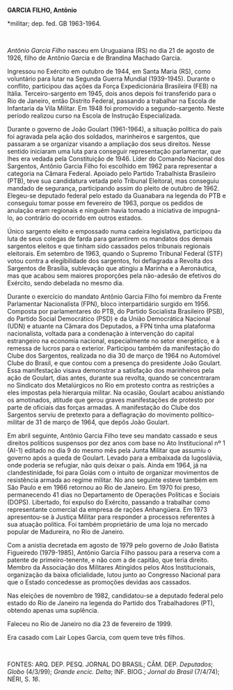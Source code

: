 **GARCIA FILHO, Antônio**

\*militar; dep. fed. GB 1963-1964.

 

*Antônio Garcia Filho* nasceu em Uruguaiana (RS) no dia 21 de agosto de
1926, filho de Antônio Garcia e de Brandina Machado Garcia.

Ingressou no Exército em outubro de 1944, em Santa Maria (RS), como
voluntário para lutar na Segunda Guerra Mundial (1939-1945). Durante o
conflito, participou das ações da Força Expedicionária Brasileira (FEB)
na Itália. Terceiro-sargento em 1945, dois anos depois foi transferido
para o Rio de Janeiro, então Distrito Federal, passando a trabalhar na
Escola de Infantaria da Vila Militar. Em 1948 foi promovido a
segundo-sargento. Neste período realizou curso na Escola de Instrução
Especializada.

Durante o governo de João Goulart (1961-1964), a situação política do
país foi agravada pela ação dos soldados, marinheiros e sargentos, que
passaram a se organizar visando a ampliação dos seus direitos. Nesse
sentido iniciaram uma luta para conseguir representação parlamentar, que
lhes era vedada pela Constituição de 1946. Líder do Comando Nacional dos
Sargentos, Antônio Garcia Filho foi escolhido em 1962 para representar a
categoria na Câmara Federal. Apoiado pelo Partido Trabalhista Brasileiro
(PTB), teve sua candidatura vetada pelo Tribunal Eleitoral, mas
conseguiu mandado de segurança, participando assim do pleito de outubro
de 1962. Elegeu-se deputado federal pelo estado da Guanabara na legenda
do PTB e conseguiu tomar posse em fevereiro de 1963, porque os pedidos
de anulação eram regionais e ninguém havia tomado a iniciativa de
impugná-lo, ao contrário do ocorrido em outros estados.

Único sargento eleito e empossado numa cadeira legislativa, participou
da luta de seus colegas de farda para garantirem os mandatos dos demais
sargentos eleitos e que tinham sido cassados pelos tribunais regionais
eleitorais. Em setembro de 1963, quando o Supremo Tribunal Federal (STF)
votou contra a elegibilidade dos sargentos, foi deflagrada a Revolta dos
Sargentos de Brasília, sublevação que atingiu a Marinha e a Aeronáutica,
mas que acabou sem maiores proporções pela não-adesão de efetivos do
Exército, sendo debelada no mesmo dia.

Durante o exercício do mandato Antônio Garcia Filho foi membro da Frente
Parlamentar Nacionalista (FPN), bloco interpartidário surgido em 1956.
Composta por parlamentares do PTB, do Partido Socialista Brasileiro
(PSB), do Partido Social Democrático (PSD) e da União Democrática
Nacional (UDN) e atuante na Câmara dos Deputados, a FPN tinha uma
plataforma nacionalista, voltada para a condenação à intervenção do
capital estrangeiro na economia nacional, especialmente no setor
energético, e à remessa de lucros para o exterior. Participou também da
manifestação do Clube dos Sargentos, realizada no dia 30 de março de
1964 no Automóvel Clube do Brasil, e que contou com a presença do
presidente João Goulart. Essa manifestação visava demonstrar a
satisfação dos marinheiros pela ação de Goulart, dias antes, durante sua
revolta, quando se concentraram no Sindicato dos Metalúrgicos no Rio em
protesto contra as restrições a eles impostas pela hierarquia militar.
Na ocasião, Goulart acabou anistiando os amotinados, atitude que gerou
graves manifestações de protesto por parte de oficiais das forças
armadas. A manifestação do Clube dos Sargentos serviu de pretexto para a
deflagração do movimento político-militar de 31 de março de 1964, que
depôs João Goulart.

Em abril seguinte, Antônio Garcia Filho teve seu mandato cassado e seus
direitos políticos suspensos por dez anos com base no Ato Institucional
nº 1 (AI-1) editado no dia 9 do mesmo mês pela Junta Militar que assumiu
o governo após a queda de Goulart. Levado para a embaixada da
Iugoslávia, onde poderia se refugiar, não quis deixar o país. Ainda em
1964, já na clandestinidade, foi para Goiás com o intuito de organizar
movimentos de resistência armada ao regime militar. No ano seguinte
esteve também em São Paulo e em 1966 retornou ao Rio de Janeiro. Em 1970
foi preso, permanecendo 41 dias no Departamento de Operações Políticas e
Sociais (DOPS). Libertado, foi expulso do Exército, passando a trabalhar
como representante comercial da empresa de rações Anhangüera. Em 1973
apresentou-se à Justiça Militar para responder a processos referentes à
sua atuação política. Foi também proprietário de uma loja no mercado
popular de Madureira, no Rio de Janeiro.

Com a anistia decretada em agosto de 1979 pelo governo de João Batista
Figueiredo (1979-1985), Antônio Garcia Filho passou para a reserva com a
patente de primeiro-tenente, e não com a de capitão, que teria direito.
Membro da Associação dos Militares Atingidos pelos Atos Institucionais,
organização da baixa oficialidade, lutou junto ao Congresso Nacional
para que o Estado concedesse as promoções devidas aos cassados.

Nas eleições de novembro de 1982, candidatou-se a deputado federal pelo
estado do Rio de Janeiro na legenda do Partido dos Trabalhadores (PT),
obtendo apenas uma suplência.

Faleceu no Rio de Janeiro no dia 23 de fevereiro de 1999.

Era casado com Lair Lopes Garcia, com quem teve três filhos.

 

FONTES: ARQ. DEP. PESQ. JORNAL DO BRASIL; CÂM. DEP. *Deputados*; *Globo*
(4/3/99); *Grande encic. Delta*; INF. BIOG.; *Jornal do Brasil*
(7/4/74); NÉRI, S. *16*.

 
